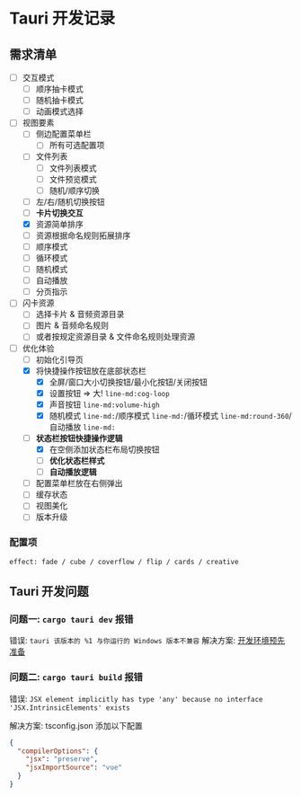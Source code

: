 # Tauri 开发记录

## 需求清单

- [ ] 交互模式
  - [ ] 顺序抽卡模式
  - [ ] 随机抽卡模式
  - [ ] 动画模式选择
- [ ] 视图要素
  - [ ] 侧边配置菜单栏
    - [ ] 所有可选配置项
  - [ ] 文件列表
    - [ ] 文件列表模式
    - [ ] 文件预览模式
    - [ ] 随机/顺序切换
  - [ ] 左/右/随机切换按钮
  - [ ] **卡片切换交互**
  - [x] 资源简单排序
  - [ ] 资源根据命名规则拓展排序
  - [ ] 顺序模式
  - [ ] 循环模式
  - [ ] 随机模式
  - [ ] 自动播放
  - [ ] 分页指示
- [ ] 闪卡资源
  - [ ] 选择卡片 & 音频资源目录
  - [ ] 图片 & 音频命名规则
  - [ ] 或者按规定资源目录 & 文件命名规则处理资源
- [ ] 优化体验
  - [ ] 初始化引导页
  - [x] 将快捷操作按钮放在底部状态栏
    - [x] 全屏/窗口大小切换按钮/最小化按钮/关闭按钮
    - [x] 设置按钮 => 大! `line-md:cog-loop`
    - [x] 声音按钮 `line-md:volume-high`
    - [x] 随机模式 `line-md:`/顺序模式 `line-md:`/循环模式 `line-md:round-360`/自动播放 `line-md:`
  - [ ] **状态栏按钮快捷操作逻辑**
    - [x] 在空侧添加状态栏布局切换按钮
    - [ ] **优化状态栏样式**
    - [ ] **自动播放逻辑**
  - [ ] 配置菜单栏放在右侧弹出
  - [ ] 缓存状态
  - [ ] 视图美化
  - [ ] 版本升级

### 配置项

```
effect: fade / cube / coverflow / flip / cards / creative
```

## Tauri 开发问题

### 问题一: `cargo tauri dev` 报错

错误: `tauri 该版本的 %1 与你运行的 Windows 版本不兼容`
解决方案: [开发环境预先准备](https://tauri.app/zh-cn/v1/guides/getting-started/prerequisites)


### 问题二: `cargo tauri build` 报错

错误: `JSX element implicitly has type 'any' because no interface 'JSX.IntrinsicElements' exists`

解决方案: tsconfig.json 添加以下配置

```json
{
  "compilerOptions": {
    "jsx": "preserve",
    "jsxImportSource": "vue"
  }
}
```

